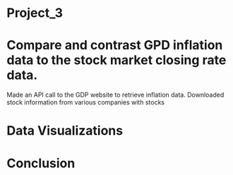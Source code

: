 # Project_3

# Compare and contrast GPD inflation data to the stock market closing rate data.

Made an API call to the GDP website to retrieve inflation data. Downloaded stock information from various companies with stocks

# Data Visualizations

# Conclusion
